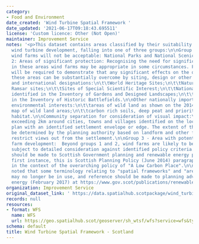```yaml
---
category:
- Food and Environment
date_created: 'Wind Turbine Spatial Framework '
date_updated: '2021-06-17T09:18:43.695511'
license: 'Custom licence: Other (Not Open)'
maintainer: Improvement Service
notes: '<p>This dataset contains areas classified by their suitability for onshore
  wind turbine development, falling into one of three groups:\n\nGroup 1: Areas where
  wind farms will not be acceptable: National Parks and National Scenic Areas\n\nGroup
  2: Areas of significant protection: Recognising the need for significant protection,
  in these areas wind farms may be appropriate in some circumstances. Further consideration
  will be required to demonstrate that any significant effects on the qualities of
  these areas can be substantially overcome by siting, design or other mitigation.\n\nNational
  and international designations:\n\t\tWorld Heritage Sites;\n\t\tNatura 2000 and
  Ramsar sites;\n\t\tSites of Special Scientific Interest;\n\t\tNational Nature Reserves;\n\t\tSites
  identified in the Inventory of Gardens and Designed Landscapes;\n\t\tSites identified
  in the Inventory of Historic Battlefields.\n\nOther nationally important mapped
  environmental interests:\n\t\tareas of wild land as shown on the 2014 NatureScot
  map of wild land areas;\n\t\tcarbon rich soils, deep peat and priority peatland
  habitat.\n\nCommunity separation for consideration of visual impact:\nan area not
  exceeding 2km around cities, towns and villages identified on the local development
  plan with an identified settlement envelope or edge. The extent of the area will
  be determined by the planning authority based on landform and other features which
  restrict views out from the settlement.\n\nGroup 3 - Area with potential for wind
  farm development:  Beyond groups 1 and 2, wind farms are likely to be acceptable,
  subject to detailed consideration against identified policy criteria.\nReference
  should be made to Scottish Government planning and renewable energy policy. In the
  first instance, this is Scottish Planning Policy (June 2014) paragraphs 161 to 174,
  in the context of the overarching policy of "A Low Carbon Place".\n\nIt should be
  noted that some terminology relating to "spatial frameworks" and "areas of search"
  may no longer be in use, and reference should be made to planning advice on renewable
  energy (February 2017) at https://www.gov.scot/publications/renewables-planning-advice-index/</p>'
organization: Improvement Service
original_dataset_link: ' https://data.spatialhub.scotpackage/wind_turbine_spatial_framework-is'
records: null
resources:
- format: WFS
  name: WFS
  url: https://geo.spatialhub.scot/geoserver/sh_wtsf/wfs?service=wfs&typeName=sh_wtsf:pub_wtsf
schema: default
title: Wind Turbine Spatial Framework - Scotland
---
```

